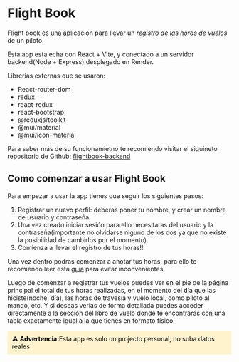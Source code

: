 # Flight Book

Flight book es una aplicacion para llevar un _registro de las horas de vuelos_ de un piloto.

Esta app esta echa con React + Vite, y conectado a un servidor backend(Node + Express) desplegado en Render.

Librerias externas que se usaron:

- React-router-dom
- redux
- react-redux
- react-bootstrap
- @reduxjs/toolkit
- @mui/material
- @mui/icon-material

Para saber más de su funcionamietno te recomiendo visitar el siguineto repositorio de Github: [flightbook-backend](https://github.com/faustoleal/flight-book-backend)

## Como comenzar a usar Flight Book

Para empezar a usar la app tienes que seguir los siguientes pasos:

1. Registrar un nuevo perfil: deberas poner tu nombre, y crear un nombre de usuario y contraseña.
2. Una vez creado iniciar sesión para ello necesitaras del usuario y la contraseña(importante no olvidarse niguno de los dos ya que no existe la posibilidad de cambirlos por el momento).
3. Comienza a llevar el registro de tus horas!!

Una vez dentro podras comenzar a anotar tus horas, para ello te recomiendo leer esta [guía](https://github.com/faustoleal/flight-book-backend) para evitar inconvenientes.

Luego de comenzar a registrar tus vuelos puedes ver en el pie de la página principal el total de tus horas realizadas, en el momento del día que las hiciste(noche, día), las horas de travesía y vuelo local, como piloto al mando, etc.
Y si deseas verlas de forma detallada puedes acceder directamente a la sección del libro de vuelo donde te encontrarás con una tabla exactamente igual a la que tienes en formato físico.

<div style="background-color: #fff3cd; padding: 10px; color:black">
<strong>⚠️ Advertencia:</strong>Esta app es solo un projecto personal, no suba datos reales
</div>
